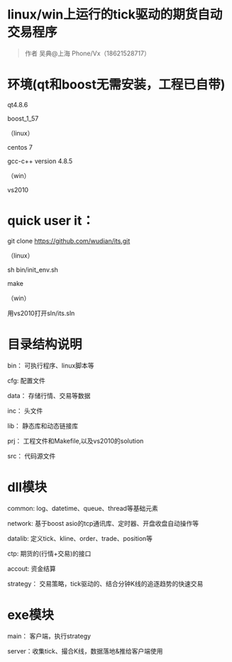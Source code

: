 # linux/win上运行的tick驱动的期货自动交易程序
> 作者 吴典@上海  Phone/Vx（18621528717）

# 环境(qt和boost无需安装，工程已自带)
qt4.8.6

boost_1_57

（linux）

centos 7 

gcc-c++ version 4.8.5

（win）

vs2010


# quick user it：
git clone https://github.com/wudian/its.git

（linux）

sh bin/init_env.sh

make

（win）

用vs2010打开sln/its.sln

# 目录结构说明
bin： 可执行程序、linux脚本等

cfg: 配置文件

data： 存储行情、交易等数据

inc： 头文件

lib： 静态库和动态链接库

prj： 工程文件和Makefile,以及vs2010的solution

src： 代码源文件

# dll模块
common: log、datetime、queue、thread等基础元素

network: 基于boost asio的tcp通讯库、定时器、开盘收盘自动操作等

datalib: 定义tick、kline、order、trade、position等

ctp: 期货的(行情+交易)的接口

accout: 资金结算

strategy： 交易策略，tick驱动的、结合分钟K线的追逐趋势的快速交易

# exe模块
main： 客户端，执行strategy

server：收集tick、撮合K线，数据落地&推给客户端使用

